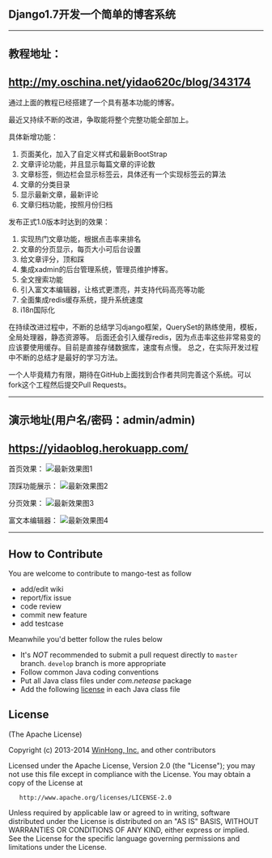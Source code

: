 ﻿## Django1.7开发一个简单的博客系统

------------------------------------------
## 教程地址：
http://my.oschina.net/yidao620c/blog/343174
------------------------------------------
通过上面的教程已经搭建了一个具有基本功能的博客。

最近又持续不断的改进，争取能将整个完整功能全部加上。

具体新增功能：

1. 页面美化，加入了自定义样式和最新BootStrap
2. 文章评论功能，并且显示每篇文章的评论数
3. 文章标签，侧边栏会显示标签云，具体还有一个实现标签云的算法
4. 文章的分类目录
5. 显示最新文章，最新评论
6. 文章归档功能，按照月份归档

发布正式1.0版本时达到的效果：

1. 实现热门文章功能，根据点击率来排名
2. 文章的分页显示，每页大小可后台设置
3. 给文章评分，顶和踩
4. 集成xadmin的后台管理系统，管理员维护博客。
5. 全文搜索功能
6. 引入富文本编辑器，让格式更漂亮，并支持代码高亮等功能
7. 全面集成redis缓存系统，提升系统速度
8. i18n国际化

在持续改进过程中，不断的总结学习django框架，QuerySet的熟练使用，模板，全局处理器，静态资源等。
后面还会引入缓存redis，因为点击率这些非常易变的应该要使用缓存。目前是直接存储数据库，速度有点慢。
总之，在实际开发过程中不断的总结才是最好的学习方法。

一个人毕竟精力有限，期待在GitHub上面找到合作者共同完善这个系统。可以fork这个工程然后提交Pull Requests。

------------------------------------------
## 演示地址(用户名/密码：admin/admin)
https://yidaoblog.herokuapp.com/
------------------------------------------

首页效果：
![最新效果图1](http://yidaospace.qiniudn.com/simple001.jpg "最新效果图1")

顶踩功能展示：
![最新效果图2](http://yidaospace.qiniudn.com/simple002.jpg "最新效果图2")

分页效果：
![最新效果图3](http://yidaospace.qiniudn.com/simple003.jpg "最新效果图3")

富文本编辑器：
![最新效果图4](http://yidaospace.qiniudn.com/simple004.jpg "最新效果图4")

-----------------------------------------------------
## How to Contribute

You are welcome to contribute to mango-test as follow

* add/edit wiki
* report/fix issue
* code review
* commit new feature
* add testcase

Meanwhile you'd better follow the rules below

* It's *NOT* recommended to submit a pull request directly to `master` branch. `develop` branch is more appropriate
* Follow common Java coding conventions
* Put all Java class files under *com.netease* package
* Add the following [license](#license) in each Java class file

## License

(The Apache License)

Copyright (c) 2013-2014 [WinHong, Inc.](http://www.winhong.com/) and other contributors

Licensed under the Apache License, Version 2.0 (the "License"); you may not use this file except in compliance with the License. You may obtain a copy of the License at

       http://www.apache.org/licenses/LICENSE-2.0

Unless required by applicable law or agreed to in writing, software distributed under the License is distributed on an "AS IS" BASIS, WITHOUT WARRANTIES OR CONDITIONS OF ANY KIND, either express or implied. See the License for the specific language governing permissions and limitations under the License.
